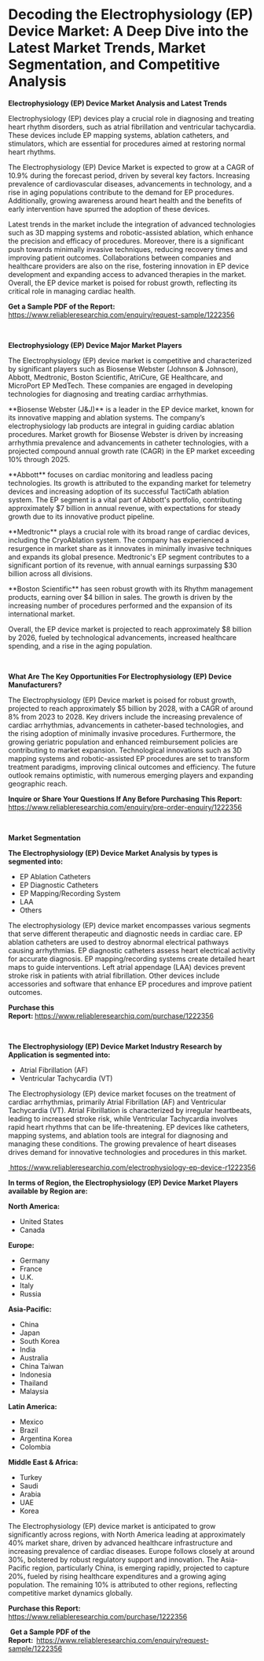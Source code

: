 <p><h1>Decoding the Electrophysiology (EP) Device Market: A Deep Dive into the Latest Market Trends, Market Segmentation, and Competitive Analysis</h1></p><p><strong>Electrophysiology (EP) Device Market Analysis and Latest Trends</strong></p>
<p><p>Electrophysiology (EP) devices play a crucial role in diagnosing and treating heart rhythm disorders, such as atrial fibrillation and ventricular tachycardia. These devices include EP mapping systems, ablation catheters, and stimulators, which are essential for procedures aimed at restoring normal heart rhythms.</p><p>The Electrophysiology (EP) Device Market is expected to grow at a CAGR of 10.9% during the forecast period, driven by several key factors. Increasing prevalence of cardiovascular diseases, advancements in technology, and a rise in aging populations contribute to the demand for EP procedures. Additionally, growing awareness around heart health and the benefits of early intervention have spurred the adoption of these devices.</p><p>Latest trends in the market include the integration of advanced technologies such as 3D mapping systems and robotic-assisted ablation, which enhance the precision and efficacy of procedures. Moreover, there is a significant push towards minimally invasive techniques, reducing recovery times and improving patient outcomes. Collaborations between companies and healthcare providers are also on the rise, fostering innovation in EP device development and expanding access to advanced therapies in the market. Overall, the EP device market is poised for robust growth, reflecting its critical role in managing cardiac health.</p></p>
<p><strong>Get a Sample PDF of the Report:&nbsp;</strong> <a href="https://www.reliableresearchiq.com/enquiry/request-sample/1222356?utm_campaign=1129&utm_medium=2&utm_source=Github&utm_content=ia&utm_term=14042025&utm_id=electrophysiology-ep-device">https://www.reliableresearchiq.com/enquiry/request-sample/1222356</a></p>
<p>&nbsp;</p>
<p><strong>Electrophysiology (EP) Device Major Market Players</strong></p>
<p><p>The Electrophysiology (EP) device market is competitive and characterized by significant players such as Biosense Webster (Johnson & Johnson), Abbott, Medtronic, Boston Scientific, AtriCure, GE Healthcare, and MicroPort EP MedTech. These companies are engaged in developing technologies for diagnosing and treating cardiac arrhythmias.</p><p>**Biosense Webster (J&J)** is a leader in the EP device market, known for its innovative mapping and ablation systems. The company’s electrophysiology lab products are integral in guiding cardiac ablation procedures. Market growth for Biosense Webster is driven by increasing arrhythmia prevalence and advancements in catheter technologies, with a projected compound annual growth rate (CAGR) in the EP market exceeding 10% through 2025.</p><p>**Abbott** focuses on cardiac monitoring and leadless pacing technologies. Its growth is attributed to the expanding market for telemetry devices and increasing adoption of its successful TactiCath ablation system. The EP segment is a vital part of Abbott's portfolio, contributing approximately $7 billion in annual revenue, with expectations for steady growth due to its innovative product pipeline.</p><p>**Medtronic** plays a crucial role with its broad range of cardiac devices, including the CryoAblation system. The company has experienced a resurgence in market share as it innovates in minimally invasive techniques and expands its global presence. Medtronic's EP segment contributes to a significant portion of its revenue, with annual earnings surpassing $30 billion across all divisions.</p><p>**Boston Scientific** has seen robust growth with its Rhythm management products, earning over $4 billion in sales. The growth is driven by the increasing number of procedures performed and the expansion of its international market.</p><p>Overall, the EP device market is projected to reach approximately $8 billion by 2026, fueled by technological advancements, increased healthcare spending, and a rise in the aging population.</p></p>
<p>&nbsp;</p>
<p><strong>What Are The Key Opportunities For Electrophysiology (EP) Device Manufacturers?</strong></p>
<p><p>The Electrophysiology (EP) Device market is poised for robust growth, projected to reach approximately $5 billion by 2028, with a CAGR of around 8% from 2023 to 2028. Key drivers include the increasing prevalence of cardiac arrhythmias, advancements in catheter-based technologies, and the rising adoption of minimally invasive procedures. Furthermore, the growing geriatric population and enhanced reimbursement policies are contributing to market expansion. Technological innovations such as 3D mapping systems and robotic-assisted EP procedures are set to transform treatment paradigms, improving clinical outcomes and efficiency. The future outlook remains optimistic, with numerous emerging players and expanding geographic reach.</p></p>
<p><strong>Inquire or Share Your Questions If Any Before Purchasing This Report:</strong> <a href="https://www.reliableresearchiq.com/enquiry/pre-order-enquiry/1222356?utm_campaign=1129&utm_medium=2&utm_source=Github&utm_content=ia&utm_term=14042025&utm_id=electrophysiology-ep-device">https://www.reliableresearchiq.com/enquiry/pre-order-enquiry/1222356</a></p>
<p>&nbsp;</p>
<p><strong>Market Segmentation</strong></p>
<p><strong>The Electrophysiology (EP) Device Market Analysis by types is segmented into:</strong></p>
<p><ul><li>EP Ablation Catheters</li><li>EP Diagnostic Catheters</li><li>EP Mapping/Recording System</li><li>LAA</li><li>Others</li></ul></p>
<p><p>The electrophysiology (EP) device market encompasses various segments that serve different therapeutic and diagnostic needs in cardiac care. EP ablation catheters are used to destroy abnormal electrical pathways causing arrhythmias. EP diagnostic catheters assess heart electrical activity for accurate diagnosis. EP mapping/recording systems create detailed heart maps to guide interventions. Left atrial appendage (LAA) devices prevent stroke risk in patients with atrial fibrillation. Other devices include accessories and software that enhance EP procedures and improve patient outcomes.</p></p>
<p><strong>Purchase this Report:&nbsp;</strong><a href="https://www.reliableresearchiq.com/purchase/1222356?utm_campaign=1129&utm_medium=2&utm_source=Github&utm_content=ia&utm_term=14042025&utm_id=electrophysiology-ep-device">https://www.reliableresearchiq.com/purchase/1222356</a></p>
<p>&nbsp;</p>
<p><strong>The Electrophysiology (EP) Device Market Industry Research by Application is segmented into:</strong></p>
<p><ul><li>Atrial Fibrillation (AF)</li><li>Ventricular Tachycardia (VT)</li></ul></p>
<p><p>The Electrophysiology (EP) device market focuses on the treatment of cardiac arrhythmias, primarily Atrial Fibrillation (AF) and Ventricular Tachycardia (VT). Atrial Fibrillation is characterized by irregular heartbeats, leading to increased stroke risk, while Ventricular Tachycardia involves rapid heart rhythms that can be life-threatening. EP devices like catheters, mapping systems, and ablation tools are integral for diagnosing and managing these conditions. The growing prevalence of heart diseases drives demand for innovative technologies and procedures in this market.</p></p>
<p><a href="https://www.reliableresearchiq.com/electrophysiology-ep-device-r1222356?utm_campaign=1129&utm_medium=2&utm_source=Github&utm_content=ia&utm_term=14042025&utm_id=electrophysiology-ep-device">&nbsp;https://www.reliableresearchiq.com/electrophysiology-ep-device-r1222356</a></p>
<p><strong>In terms of Region, the Electrophysiology (EP) Device Market Players available by Region are:</strong></p>
<p>
    <p> <strong> North America: </strong>
        <ul>
            <li>United States</li>
            <li>Canada</li>
        </ul>
        </p> 
    <p> <strong> Europe: </strong>
        <ul>
            <li>Germany</li>
            <li>France</li>
            <li>U.K.</li>
            <li>Italy</li>
            <li>Russia</li>
        </ul>
        </p> 
    <p> <strong> Asia-Pacific: </strong>
        <ul>
            <li>China</li>
            <li>Japan</li>
            <li>South Korea</li>
            <li>India</li>
            <li>Australia</li>
            <li>China Taiwan</li>
            <li>Indonesia</li>
            <li>Thailand</li>
            <li>Malaysia</li>
        </ul>
        </p> 
    <p> <strong> Latin America: </strong>
        <ul>
            <li>Mexico</li>
            <li>Brazil</li>
            <li>Argentina Korea</li>
            <li>Colombia</li>
        </ul>
        </p> 
    <p> <strong> Middle East & Africa: </strong>
        <ul>
            <li>Turkey</li>
            <li>Saudi</li>
            <li>Arabia</li>
            <li>UAE</li>
            <li>Korea</li>
        </ul>
    </p>
    </p>
<p><p>The Electrophysiology (EP) device market is anticipated to grow significantly across regions, with North America leading at approximately 40% market share, driven by advanced healthcare infrastructure and increasing prevalence of cardiac diseases. Europe follows closely at around 30%, bolstered by robust regulatory support and innovation. The Asia-Pacific region, particularly China, is emerging rapidly, projected to capture 20%, fueled by rising healthcare expenditures and a growing aging population. The remaining 10% is attributed to other regions, reflecting competitive market dynamics globally.</p></p>
<p><strong>Purchase this Report: </strong><a href="https://www.reliableresearchiq.com/purchase/1222356?utm_campaign=1129&utm_medium=2&utm_source=Github&utm_content=ia&utm_term=14042025&utm_id=electrophysiology-ep-device">https://www.reliableresearchiq.com/purchase/1222356</a></p>
<p>&nbsp;<strong>Get a Sample PDF of the Report:&nbsp;&nbsp;</strong><a href="https://www.reliableresearchiq.com/enquiry/request-sample/1222356?utm_campaign=1129&utm_medium=2&utm_source=Github&utm_content=ia&utm_term=14042025&utm_id=electrophysiology-ep-device">https://www.reliableresearchiq.com/enquiry/request-sample/1222356</a></p>
<p><strong></strong></p>
<p><p></p><p></p><p></p></p>